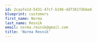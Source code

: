 ```yaml
---
id: 2caafe1d-5431-47cf-b196-dd7381fdbbe6
blueprint: customers
first_name: Norma
last_name: Resnik
email: norma.resnik@gmail.com
title: 'Norma Resnik'
---
```

